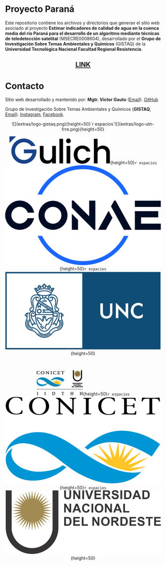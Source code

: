 # Proyecto Paraná

Este repositorio contiene los archivos y directorios que generan el sitio web asociado al proyecto <b>Estimar indicadores de calidad de agua en la cuenca media del río Paraná para el desarrollo de un algoritmo mediante técnicas de teledetección satelital</b> (MSECRE0008604), desarrollado por el <b>Grupo de Investigación Sobre Temas Ambientales y Químicos</b> (GISTAQ) de la <b>Universidad Tecnológica Nacional Facultad Regional Resistencia</b>.

<span align="center">

## [LINK](https://vhgauto.quarto.pub/gistaq-parana/)

</span>

# Contacto

Sitio web desarrollado y mantenido por: <b>Mgtr. Víctor Gauto</b> ([Email](mailto:victor.gauto@outlook.com)). [GitHub](https://github.com/vhgauto)

Grupo de Investigación Sobre Temas Ambientales y Químicos (<b>GISTAQ</b>, [Email](mailto:victor.gauto@outlook.com)). [Instagram](https://www.instagram.com/gistaq.utn/), [Facebook](https://www.facebook.com/GISTAQ).

<center>
![](extras/logo-gistaq.png){height=50}`r espacios`![](extras/logo-utn-frre.png){height=50}

<br>

![](extras/logo-gulich.png){height=50}`r espacios`![](extras/logo-conae.png){height=50}`r espacios`![](extras/logo-unc.jpg){height=50}

<br>

![](extras/logo-iidthh.png){height=50}`r espacios`![](extras/logo-conicet.jpg){height=50}`r espacios`![](extras/logo-unne.png){height=50} 

</center>
